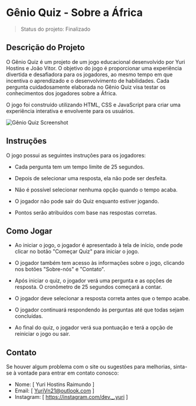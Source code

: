 # Gênio Quiz - Sobre a África

> Status do projeto: Finalizado

## Descrição do Projeto

O Gênio Quiz é um projeto de um jogo educacional desenvolvido por Yuri Hostins e João Vitor. O objetivo do jogo é proporcionar uma experiência divertida e desafiadora para os jogadores, ao mesmo tempo em que incentiva o aprendizado e o desenvolvimento de habilidades. Cada pergunta cuidadosamente elaborada no Gênio Quiz visa testar os conhecimentos dos jogadores sobre a África.

O jogo foi construído utilizando HTML, CSS e JavaScript para criar uma experiência interativa e envolvente para os usuários.

![Gênio Quiz Screenshot](https://github.com/Yuri-Hostins/Genio-Quiz/assets/107286916/e39d9b98-1a92-49cd-a6e4-3491ec81dd78)

## Instruções
O jogo possui as seguintes instruções para os jogadores:

- Cada pergunta tem um tempo limite de 25 segundos.

- Depois de selecionar uma resposta, ela não pode ser desfeita.

- Não é possível selecionar nenhuma opção quando o tempo acaba.

- O jogador não pode sair do Quiz enquanto estiver jogando.

- Pontos serão atribuídos com base nas respostas corretas.

## Como Jogar
- Ao iniciar o jogo, o jogador é apresentado à tela de início, onde pode clicar no botão "Começar Quiz" para iniciar o jogo.

- O jogador também tem acesso às informações sobre o jogo, clicando nos botões "Sobre-nós" e "Contato".

- Após iniciar o quiz, o jogador verá uma pergunta e as opções de resposta. O cronômetro de 25 segundos começará a contar.

- O jogador deve selecionar a resposta correta antes que o tempo acabe.

- O jogador continuará respondendo às perguntas até que todas sejam concluídas.

- Ao final do quiz, o jogador verá sua pontuação e terá a opção de reiniciar o jogo ou sair.

## Contato

Se houver algum problema com o site ou sugestões para melhorias, sinta-se à vontade para entrar em contato conosco:

- Nome: [ Yuri Hostins Raimundo ]
- Email: [ YuriVn21@outlook.com ]
- Instagram: [ https://instagram.com/dev._.yuri ]
